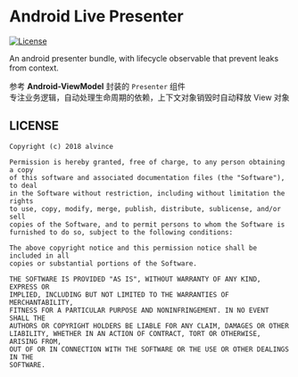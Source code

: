 Android Live Presenter
===

<a href="https://opensource.org/licenses/MIT">
    <img src="https://img.shields.io/badge/License-MIT-red.svg" alt="License" />
</a>

An android presenter bundle, with lifecycle observable that prevent leaks from context.  

参考 __Android-ViewModel__ 封装的 `Presenter` 组件  
专注业务逻辑，自动处理生命周期的依赖，上下文对象销毁时自动释放 View 对象  

## LICENSE
```
Copyright (c) 2018 alvince

Permission is hereby granted, free of charge, to any person obtaining a copy
of this software and associated documentation files (the "Software"), to deal
in the Software without restriction, including without limitation the rights
to use, copy, modify, merge, publish, distribute, sublicense, and/or sell
copies of the Software, and to permit persons to whom the Software is
furnished to do so, subject to the following conditions:

The above copyright notice and this permission notice shall be included in all
copies or substantial portions of the Software.

THE SOFTWARE IS PROVIDED "AS IS", WITHOUT WARRANTY OF ANY KIND, EXPRESS OR
IMPLIED, INCLUDING BUT NOT LIMITED TO THE WARRANTIES OF MERCHANTABILITY,
FITNESS FOR A PARTICULAR PURPOSE AND NONINFRINGEMENT. IN NO EVENT SHALL THE
AUTHORS OR COPYRIGHT HOLDERS BE LIABLE FOR ANY CLAIM, DAMAGES OR OTHER
LIABILITY, WHETHER IN AN ACTION OF CONTRACT, TORT OR OTHERWISE, ARISING FROM,
OUT OF OR IN CONNECTION WITH THE SOFTWARE OR THE USE OR OTHER DEALINGS IN THE
SOFTWARE.
```